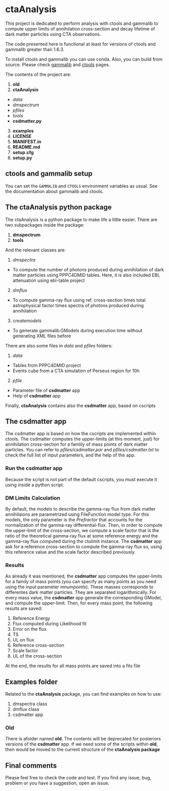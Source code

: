 # ctaAnalysis
This project is dedicated to perform analysis with ctools and gammalib to compute upper limits of annihilation cross-section and decay lifetime of dark matter particles using CTA observations.

The code presented here is functional at least for versions of ctools and gammalib greater than 1.6.3.

To install ctools and gammalib you can use conda. Also, you can build from source. Please check [gammalib](http://cta.irap.omp.eu/gammalib/admin/index.html) and [ctools](http://cta.irap.omp.eu/ctools/admin/index.html) pages.

The contents of the project are:

1.  **old**
2.  **ctaAnalysis**
  * *data*
  * *dmspectrum*
  * *pfiles*
  * *tools*
  * **csdmatter.py**
3.  **examples**
4.  **LICENSE**
5.  **MANIFEST.in**
6.  **README.md**
7.  **setup.cfg**
8.  **setup.py**

## ctools and gammalib setup

You can set the ```GAMMALIB``` and ```CTOOLS``` environment variables as usual. See the documentation about gammalib and ctools.

##  The ctaAnalysis python package

The ctaAnalysis is a python package to make life a little easier. There are two subpackages inside the package:

1. **dmspectrum**
2. **tools**

And the relevant classes are:

1.  *dmspectra*
  - To compute the number of photons produced during annihilation of dark matter particles using PPPC4DMID tables. Here, it is also included EBL attenuation using ebl-table project
2.  *dmflux*
  - To compute gamma-ray flux using ref. cross-section times total astrophysical factor times spectra of photons produced during annihilation
3.  *createmodels*
  - To generate gammalib.GModels during execution time without generating XML files before

There are also some files in *data* and *pfiles* folders:

1.  *data*
  - Tables from PPPC4DMID project
  - Events cube from a CTA simulation of Perseus region for 10h
2.  *pfile*
  - Parameter file of **csdmatter** app
  - Help of **csdmatter** app

Finally, **ctaAnalysis** contains also the **csdmatter** app, based on cscripts

##  The csdmatter app

The csdmatter app is based on how the cscripts are implemented within ctools. The csdmatter computes the upper-limits (at this moment, just) for annihilation cross-section for a famlily of mass points of dark matter particles. You can refer to *pfiles/csdmatter.par* and *pfiles/csdmatter.txt* to check the full list of input parameters, and the help of the app.

### Run the csdmatter app

Because the script is not part of the default cscripts, you must execute it using inside a python script.

### DM Limits Calculation

By default, the models to describe the gamma-ray flux from dark matter annihilaions are parametrized using FileFunction model type. For this models, the only parameter is the *Prefractor* that accounts for the normalization of the gamma-ray differential-flux. Then, in order to compute the upper-limit of the cross-section, we compute a scale factor that is the ratio of the theoretical gamma-ray flux at some reference energy and the gamma-ray flux computed during the ctulimit instance. The **csdmatter** app ask for a reference cross-section to compute the gamma-ray flux so, using this reference value and the scale factor described previously.

### Results

As already it was mentioned, the **csdmatter** app computes the upper-limits for a family of mass points (you can specify as many points as you need using the input parameter *mnumpoints*). These masses corresponds to differentes dark matter particles. They are separated logarithmically. For every mass value, the **csdmatter** app generate the corresponding GModel, and compute the upper-limit. Then, for every mass point, the following results are saved:

1.  Reference Energy
2.  Flux computed during Likelihood fit
3.  Error on the flux
4.  TS
5.  UL on flux
6.  Reference cross-section
7.  Scale factor
8.  UL of the cross-section

At the end, the results for all mass points are saved into a fits file

##  Examples folder

Related to the **ctaAnalysis** package, you can find examples on how to use:

1.  dmspectra class
2.  dmflux class
3.  csdmatter app

### Old

There is afolder named **old**. The contents will be deprecated for posteriors versions of the **csdmatter** app. If we need some of the scripts within **old**, then would be moved to the current structure of the **ctaAnalysis package**

##  Final comments

Please feel free to check the code and test. If you find any issue, bug, problem or you have a suggestion, open an issue.